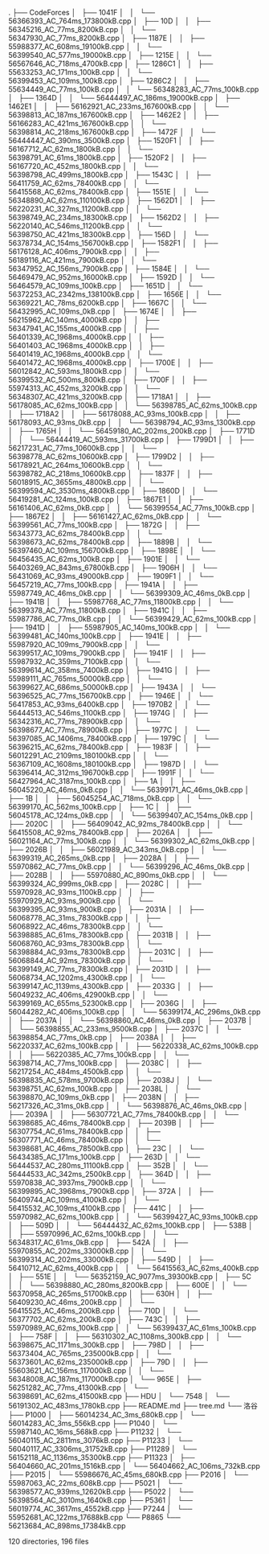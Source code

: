 .
├── CodeForces
│   ├── 1041F
│   │   └── 56366393_AC_764ms_173800kB.cpp
│   ├── 10D
│   │   ├── 56345216_AC_77ms_8200kB.cpp
│   │   └── 56347930_AC_77ms_8200kB.cpp
│   ├── 1187E
│   │   ├── 55988377_AC_608ms_19100kB.cpp
│   │   └── 56399540_AC_577ms_19000kB.cpp
│   ├── 1215E
│   │   └── 56567646_AC_718ms_4700kB.cpp
│   ├── 1286C1
│   │   ├── 55633253_AC_171ms_100kB.cpp
│   │   └── 56399453_AC_109ms_100kB.cpp
│   ├── 1286C2
│   │   ├── 55634449_AC_77ms_100kB.cpp
│   │   └── 56348283_AC_77ms_100kB.cpp
│   ├── 1364D
│   │   └── 56444497_AC_186ms_19000kB.cpp
│   ├── 1462E1
│   │   ├── 56162921_AC_233ms_167600kB.cpp
│   │   └── 56398813_AC_187ms_167600kB.cpp
│   ├── 1462E2
│   │   ├── 56166283_AC_421ms_167600kB.cpp
│   │   └── 56398814_AC_218ms_167600kB.cpp
│   ├── 1472F
│   │   └── 56444447_AC_390ms_3500kB.cpp
│   ├── 1520F1
│   │   ├── 56167712_AC_62ms_1800kB.cpp
│   │   └── 56398791_AC_61ms_1800kB.cpp
│   ├── 1520F2
│   │   ├── 56167720_AC_452ms_1800kB.cpp
│   │   └── 56398798_AC_499ms_1800kB.cpp
│   ├── 1543C
│   │   ├── 56411759_AC_62ms_78400kB.cpp
│   │   └── 56415568_AC_62ms_78400kB.cpp
│   ├── 1551E
│   │   └── 56348890_AC_62ms_110100kB.cpp
│   ├── 1562D1
│   │   ├── 56220231_AC_327ms_11200kB.cpp
│   │   └── 56398749_AC_234ms_18300kB.cpp
│   ├── 1562D2
│   │   ├── 56220140_AC_546ms_11200kB.cpp
│   │   └── 56398750_AC_421ms_18300kB.cpp
│   ├── 156D
│   │   └── 56378734_AC_154ms_156700kB.cpp
│   ├── 1582F1
│   │   ├── 56176128_AC_406ms_7900kB.cpp
│   │   ├── 56189116_AC_421ms_7900kB.cpp
│   │   └── 56347952_AC_156ms_7900kB.cpp
│   ├── 1584E
│   │   └── 56469479_AC_952ms_16000kB.cpp
│   ├── 1592D
│   │   └── 56464579_AC_109ms_100kB.cpp
│   ├── 1651D
│   │   └── 56372253_AC_2342ms_138100kB.cpp
│   ├── 1656E
│   │   └── 56369221_AC_78ms_6200kB.cpp
│   ├── 1667C
│   │   └── 56432995_AC_109ms_0kB.cpp
│   ├── 1674E
│   │   ├── 56215962_AC_140ms_4000kB.cpp
│   │   ├── 56347941_AC_155ms_4000kB.cpp
│   │   ├── 56401339_AC_1968ms_4000kB.cpp
│   │   ├── 56401403_AC_1968ms_4000kB.cpp
│   │   ├── 56401419_AC_1968ms_4000kB.cpp
│   │   └── 56401472_AC_1968ms_4000kB.cpp
│   ├── 1700E
│   │   ├── 56012842_AC_593ms_1800kB.cpp
│   │   └── 56399532_AC_500ms_800kB.cpp
│   ├── 1700F
│   │   ├── 55974313_AC_452ms_3200kB.cpp
│   │   └── 56348307_AC_421ms_3200kB.cpp
│   ├── 1718A1
│   │   ├── 56178085_AC_62ms_100kB.cpp
│   │   └── 56398785_AC_62ms_100kB.cpp
│   ├── 1718A2
│   │   ├── 56178088_AC_93ms_100kB.cpp
│   │   ├── 56178093_AC_93ms_0kB.cpp
│   │   └── 56398794_AC_93ms_1300kB.cpp
│   ├── 1765H
│   │   └── 56459180_AC_202ms_200kB.cpp
│   ├── 1771D
│   │   └── 56444419_AC_593ms_31700kB.cpp
│   ├── 1799D1
│   │   ├── 56217231_AC_77ms_10600kB.cpp
│   │   └── 56398778_AC_62ms_10600kB.cpp
│   ├── 1799D2
│   │   ├── 56178921_AC_264ms_10600kB.cpp
│   │   └── 56398782_AC_218ms_10600kB.cpp
│   ├── 1837F
│   │   ├── 56018915_AC_3655ms_4800kB.cpp
│   │   └── 56399594_AC_3530ms_4800kB.cpp
│   ├── 1860D
│   │   └── 56419281_AC_124ms_100kB.cpp
│   ├── 1867E1
│   │   ├── 56161406_AC_62ms_0kB.cpp
│   │   └── 56399554_AC_77ms_100kB.cpp
│   ├── 1867E2
│   │   ├── 56161427_AC_62ms_0kB.cpp
│   │   └── 56399561_AC_77ms_100kB.cpp
│   ├── 1872G
│   │   ├── 56343773_AC_62ms_78400kB.cpp
│   │   └── 56398673_AC_62ms_78400kB.cpp
│   ├── 1889B
│   │   └── 56397460_AC_109ms_156700kB.cpp
│   ├── 1898E
│   │   └── 56456435_AC_62ms_100kB.cpp
│   ├── 1901E
│   │   └── 56403269_AC_843ms_67800kB.cpp
│   ├── 1906H
│   │   └── 56431069_AC_93ms_49000kB.cpp
│   ├── 1909F1
│   │   └── 56457219_AC_77ms_100kB.cpp
│   ├── 1941A
│   │   ├── 55987749_AC_46ms_0kB.cpp
│   │   └── 56399309_AC_46ms_0kB.cpp
│   ├── 1941B
│   │   ├── 55987768_AC_77ms_11800kB.cpp
│   │   └── 56399378_AC_77ms_11800kB.cpp
│   ├── 1941C
│   │   ├── 55987786_AC_77ms_0kB.cpp
│   │   └── 56399429_AC_62ms_100kB.cpp
│   ├── 1941D
│   │   ├── 55987905_AC_140ms_100kB.cpp
│   │   └── 56399481_AC_140ms_100kB.cpp
│   ├── 1941E
│   │   ├── 55987920_AC_109ms_7900kB.cpp
│   │   └── 56399517_AC_109ms_7900kB.cpp
│   ├── 1941F
│   │   ├── 55987932_AC_359ms_7100kB.cpp
│   │   └── 56399614_AC_358ms_7400kB.cpp
│   ├── 1941G
│   │   ├── 55989111_AC_765ms_50000kB.cpp
│   │   └── 56399627_AC_686ms_50000kB.cpp
│   ├── 1943A
│   │   └── 56396525_AC_77ms_156700kB.cpp
│   ├── 1946E
│   │   └── 56417853_AC_93ms_6400kB.cpp
│   ├── 1970B2
│   │   └── 56444513_AC_546ms_1100kB.cpp
│   ├── 1974G
│   │   ├── 56342316_AC_77ms_78900kB.cpp
│   │   └── 56398677_AC_77ms_78900kB.cpp
│   ├── 1977C
│   │   └── 56397085_AC_1406ms_78400kB.cpp
│   ├── 1979C
│   │   └── 56396215_AC_62ms_78400kB.cpp
│   ├── 1983F
│   │   ├── 56012291_AC_2109ms_180100kB.cpp
│   │   └── 56367109_AC_1608ms_180100kB.cpp
│   ├── 1987D
│   │   └── 56396414_AC_312ms_196700kB.cpp
│   ├── 1991F
│   │   └── 56427964_AC_3187ms_100kB.cpp
│   ├── 1A
│   │   ├── 56045220_AC_46ms_0kB.cpp
│   │   └── 56399171_AC_46ms_0kB.cpp
│   ├── 1B
│   │   ├── 56045254_AC_718ms_0kB.cpp
│   │   └── 56399170_AC_562ms_100kB.cpp
│   ├── 1C
│   │   ├── 56045178_AC_124ms_0kB.cpp
│   │   └── 56399407_AC_154ms_0kB.cpp
│   ├── 2020C
│   │   ├── 56409042_AC_92ms_78400kB.cpp
│   │   └── 56415508_AC_92ms_78400kB.cpp
│   ├── 2026A
│   │   ├── 56021164_AC_77ms_100kB.cpp
│   │   └── 56399302_AC_62ms_0kB.cpp
│   ├── 2026B
│   │   ├── 56021989_AC_343ms_0kB.cpp
│   │   └── 56399319_AC_265ms_0kB.cpp
│   ├── 2028A
│   │   ├── 55970862_AC_77ms_0kB.cpp
│   │   └── 56399296_AC_46ms_0kB.cpp
│   ├── 2028B
│   │   ├── 55970880_AC_890ms_0kB.cpp
│   │   └── 56399324_AC_999ms_0kB.cpp
│   ├── 2028C
│   │   ├── 55970928_AC_93ms_1100kB.cpp
│   │   ├── 55970929_AC_93ms_900kB.cpp
│   │   └── 56399395_AC_93ms_900kB.cpp
│   ├── 2031A
│   │   ├── 56068778_AC_31ms_78300kB.cpp
│   │   ├── 56068922_AC_46ms_78300kB.cpp
│   │   └── 56398885_AC_61ms_78300kB.cpp
│   ├── 2031B
│   │   ├── 56068760_AC_93ms_78300kB.cpp
│   │   └── 56398884_AC_93ms_78300kB.cpp
│   ├── 2031C
│   │   ├── 56068844_AC_92ms_78300kB.cpp
│   │   └── 56399149_AC_77ms_78300kB.cpp
│   ├── 2031D
│   │   ├── 56068734_AC_1202ms_4300kB.cpp
│   │   └── 56399147_AC_1139ms_4300kB.cpp
│   ├── 2033G
│   │   ├── 56049232_AC_406ms_42900kB.cpp
│   │   └── 56399169_AC_655ms_52300kB.cpp
│   ├── 2036G
│   │   ├── 56044282_AC_406ms_100kB.cpp
│   │   └── 56399174_AC_296ms_0kB.cpp
│   ├── 2037A
│   │   └── 56398860_AC_46ms_0kB.cpp
│   ├── 2037B
│   │   └── 56398855_AC_233ms_9500kB.cpp
│   ├── 2037C
│   │   └── 56398854_AC_77ms_0kB.cpp
│   ├── 2038A
│   │   ├── 56220337_AC_62ms_100kB.cpp
│   │   ├── 56220338_AC_62ms_100kB.cpp
│   │   ├── 56220385_AC_77ms_100kB.cpp
│   │   └── 56398714_AC_77ms_100kB.cpp
│   ├── 2038C
│   │   ├── 56217254_AC_484ms_4500kB.cpp
│   │   └── 56398835_AC_578ms_9700kB.cpp
│   ├── 2038J
│   │   └── 56398751_AC_62ms_100kB.cpp
│   ├── 2038L
│   │   └── 56398870_AC_109ms_0kB.cpp
│   ├── 2038N
│   │   ├── 56217326_AC_31ms_0kB.cpp
│   │   └── 56398876_AC_46ms_0kB.cpp
│   ├── 2039A
│   │   ├── 56307721_AC_77ms_78400kB.cpp
│   │   └── 56398685_AC_46ms_78400kB.cpp
│   ├── 2039B
│   │   ├── 56307754_AC_61ms_78400kB.cpp
│   │   ├── 56307771_AC_46ms_78400kB.cpp
│   │   └── 56398681_AC_46ms_78500kB.cpp
│   ├── 23C
│   │   └── 56434385_AC_171ms_100kB.cpp
│   ├── 263D
│   │   └── 56444537_AC_280ms_11100kB.cpp
│   ├── 352B
│   │   └── 56444533_AC_342ms_2500kB.cpp
│   ├── 364D
│   │   ├── 55970838_AC_3937ms_7900kB.cpp
│   │   └── 56399895_AC_3968ms_7900kB.cpp
│   ├── 372A
│   │   ├── 56409744_AC_109ms_4100kB.cpp
│   │   └── 56415532_AC_109ms_4100kB.cpp
│   ├── 441C
│   │   ├── 55970982_AC_62ms_100kB.cpp
│   │   └── 56399427_AC_93ms_100kB.cpp
│   ├── 509D
│   │   └── 56444432_AC_62ms_100kB.cpp
│   ├── 538B
│   │   ├── 55970996_AC_62ms_100kB.cpp
│   │   └── 56348317_AC_61ms_0kB.cpp
│   ├── 542A
│   │   ├── 55970855_AC_202ms_33000kB.cpp
│   │   └── 56399314_AC_202ms_33000kB.cpp
│   ├── 549D
│   │   ├── 56410712_AC_62ms_400kB.cpp
│   │   └── 56415563_AC_62ms_400kB.cpp
│   ├── 551E
│   │   └── 56352159_AC_9077ms_39300kB.cpp
│   ├── 5C
│   │   └── 56398880_AC_280ms_8200kB.cpp
│   ├── 600E
│   │   └── 56370958_AC_265ms_51700kB.cpp
│   ├── 630H
│   │   ├── 56409230_AC_46ms_200kB.cpp
│   │   └── 56415525_AC_46ms_200kB.cpp
│   ├── 710D
│   │   └── 56377702_AC_62ms_200kB.cpp
│   ├── 743C
│   │   ├── 55970989_AC_62ms_100kB.cpp
│   │   └── 56399437_AC_61ms_100kB.cpp
│   ├── 758F
│   │   ├── 56310302_AC_1108ms_300kB.cpp
│   │   └── 56398675_AC_1171ms_300kB.cpp
│   ├── 798D
│   │   ├── 56373404_AC_765ms_235000kB.cpp
│   │   └── 56373601_AC_62ms_235000kB.cpp
│   ├── 79D
│   │   ├── 55603621_AC_156ms_117000kB.cpp
│   │   └── 56348008_AC_187ms_117000kB.cpp
│   └── 965E
│       ├── 56251282_AC_77ms_41300kB.cpp
│       └── 56398691_AC_62ms_41500kB.cpp
├── HDU
│   └── 7548
│       └── 56191302_AC_483ms_1780kB.cpp
├── README.md
├── tree.md
└── 洛谷
    ├── P1000
    │   ├── 56014234_AC_3ms_680kB.cpp
    │   └── 56014283_AC_3ms_556kB.cpp
    ├── P1040
    │   └── 55987140_AC_16ms_568kB.cpp
    ├── P11232
    │   └── 56040115_AC_2811ms_3076kB.cpp
    ├── P11233
    │   └── 56040117_AC_3306ms_31752kB.cpp
    ├── P11289
    │   └── 56152118_AC_1136ms_35300kB.cpp
    ├── P11323
    │   ├── 56404660_AC_201ms_1516kB.cpp
    │   └── 56404662_AC_106ms_732kB.cpp
    ├── P2015
    │   └── 55986676_AC_45ms_680kB.cpp
    ├── P2016
    │   └── 55987063_AC_22ms_608kB.cpp
    ├── P5021
    │   └── 56398577_AC_939ms_12620kB.cpp
    ├── P5022
    │   └── 56398564_AC_3010ms_1640kB.cpp
    ├── P5361
    │   └── 56019774_AC_3617ms_4552kB.cpp
    ├── P7244
    │   └── 55952681_AC_122ms_17688kB.cpp
    └── P8865
        └── 56213684_AC_898ms_17384kB.cpp

120 directories, 196 files
